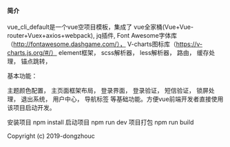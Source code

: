 

#### 简介

vue_cli_default是一个vue空项目模板，集成了
vue全家桶(Vue+Vue-router+Vuex+axios+webpack),
jq插件,
Font Awesome字体库（http://fontawesome.dashgame.com/），
V-charts图标库（https://v-charts.js.org/#/）
element框架，
scss解析器，
less解析器，
路由，
缓存处理，
锚点跳转，

基本功能：

主题颜色配置，
主页面框架布局，
登录界面，
登录验证，
短信验证，
锁屏处理，
退出系统，
用户中心，
导航标签
等基础功能。方便vue前端开发者直接使用该项目启动开发。



安装项目
npm install
启动项目
npm run dev
项目打包
npm run build


Copyright (c) 2019-dongzhouc
